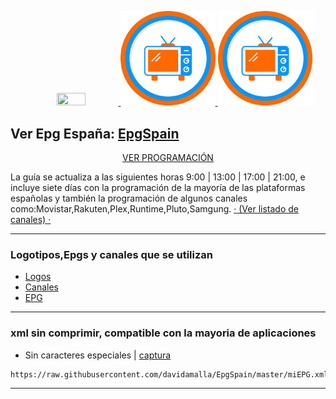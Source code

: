 <p align="center">
  <a href="https://github.com/davidamalla/logos/tree/main/Logotipos-TV"> <img src="https://raw.githubusercontent.com/davidamalla/logos/refs/heads/main/Logotipos-TV/logos.jpeg" width="30%" height="30%"> </a>
  <a href="https://github.com/davidamalla/logos/blob/main/EpgSpain/Canales.txt"> <img src="https://raw.githubusercontent.com/davidamalla/logos/refs/heads/main/Logotipos-TV/IMG_1322.jpeg" width="30%" height="30%"> </a>
  <a href="https://raw.githubusercontent.com/davidamalla/EpgSpain/master/miEPG.xml"> <img src="https://raw.githubusercontent.com/davidamalla/logos/refs/heads/main/Logotipos-TV/IMG_1322.jpeg" width="30%" height="30%"> </a>
</p>

<h2 align="left">
 Ver Epg España: <a href="https://raw.githubusercontent.com/davidamalla/EpgSpain/master/miEPG.xml">EpgSpain</a>
</h2>
<p align="center">
<a href="https://davidmuma.github.io/EPG/">VER PROGRAMACIÓN</a>
</p>
<p align="left">
La guía se actualiza a las siguientes horas 9:00 | 13:00 | 17:00 | 21:00, e incluye siete días con la programación de la mayoría de las plataformas españolas y también la programación de algunos canales como:Movistar,Rakuten,Plex,Runtime,Pluto,Samgung.       
 <a href="https://github.com/davidamalla/logos/blob/main/EpgSpain/Canales.txt">·</a><a href="https://github.com/davidamalla/logos/blob/main/EpgSpain/Canales.txt"> (Ver listado de canales) </a><a href="https://github.com/davidamalla/logos/blob/main/EpgSpain/Canales.txt">·</a>
</p>

***

### Logotipos,Epgs y canales que se utilizan
- [Logos](https://github.com/davidamalla/logos/tree/main/Logotipos-TV)
- [Canales](https://github.com/davidamalla/logos/blob/main/EpgSpain/Canales.txt)
- [EPG](https://raw.githubusercontent.com/davidamalla/EpgSpain/master/miEPG.xml)

***

### xml sin comprimir, compatible con la mayoria de aplicaciones
- Sin caracteres especiales | [captura](https://raw.githubusercontent.com/davidmuma/Canales_dobleM/master/Varios/EPG/iptvsin.jpg)
```
https://raw.githubusercontent.com/davidamalla/EpgSpain/master/miEPG.xml
```
***


